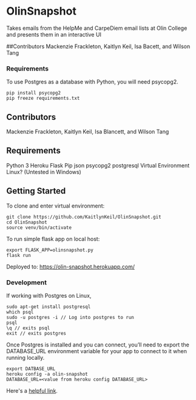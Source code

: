 # OlinSnapshot
Takes emails from the HelpMe and CarpeDiem email lists at Olin College and presents them in an interactive UI

##Contributors
Mackenzie Frackleton, Kaitlyn Keil, Isa Bacett, and Wilson Tang


### Requirements

To use Postgres as a database with Python, you will need psycopg2.
```
pip install psycopg2
pip freeze requirements.txt
```


## Contributors
Mackenzie Frackleton, Kaitlyn Keil, Isa Blancett, and Wilson Tang

## Requirements
Python 3
Heroku
Flask
Pip
json
psycopg2
postgresql
Virtual Environment
Linux? (Untested in Windows)

## Getting Started
To clone and enter virtual environment:
```
git clone https://github.com/KaitlynKeil/OlinSnapshot.git
cd OlinSnapshot
source venv/bin/activate
```

To run simple flask app on local host:
```
export FLASK_APP=olinsnapshot.py
flask run
```

Deployed to: https://olin-snapshot.herokuapp.com/

### Development

If working with Postgres on Linux, 

```
sudo apt-get install postgresql
which psql
sudo -u postgres -i // Log into postgres to run
psql
\q // exits psql
exit // exits postgres
```

Once Postgres is installed and you can connect, you’ll need to export the DATABASE_URL environment variable for your app to connect to it when running locally. 
```
export DATBASE_URL
heroku config -a olin-snapshot
DATABASE_URL=<value from heroku config DATABASE_URL>
```

Here's a [helpful link](https://devcenter.heroku.com/articles/heroku-postgresql).